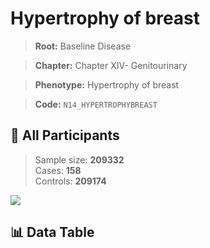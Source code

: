 # Hypertrophy of breast

> **Root:** Baseline Disease  

> **Chapter:** Chapter XIV- Genitourinary  

> **Phenotype:** Hypertrophy of breast  

> **Code:** `N14_HYPERTROPHYBREAST`

## 🧪 All Participants  
> Sample size: **209332**  
> Cases: **158**  
> Controls: **209174**
<img src="/Sensitive/Figures/ALL/Incidence/N14_HYPERTROPHYBREAST.png"/>

## 📊 Data Table
<CsvTableMRF src="/Sensitive/Data/ALL/Incidence/COX_N14_HYPERTROPHYBREAST.csv"/>

